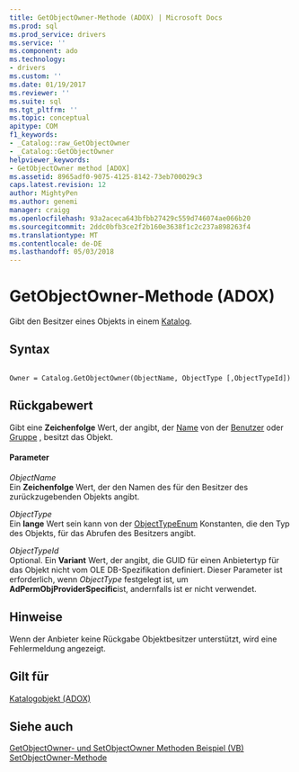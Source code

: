 ```yaml
---
title: GetObjectOwner-Methode (ADOX) | Microsoft Docs
ms.prod: sql
ms.prod_service: drivers
ms.service: ''
ms.component: ado
ms.technology:
- drivers
ms.custom: ''
ms.date: 01/19/2017
ms.reviewer: ''
ms.suite: sql
ms.tgt_pltfrm: ''
ms.topic: conceptual
apitype: COM
f1_keywords:
- _Catalog::raw_GetObjectOwner
- _Catalog::GetObjectOwner
helpviewer_keywords:
- GetObjectOwner method [ADOX]
ms.assetid: 8965adf0-9075-4125-8142-73eb700029c3
caps.latest.revision: 12
author: MightyPen
ms.author: genemi
manager: craigg
ms.openlocfilehash: 93a2aceca643bfbb27429c559d746074ae066b20
ms.sourcegitcommit: 2ddc0bfb3ce2f2b160e3638f1c2c237a898263f4
ms.translationtype: MT
ms.contentlocale: de-DE
ms.lasthandoff: 05/03/2018
---
```

# <a name="getobjectowner-method-adox"></a>GetObjectOwner-Methode (ADOX)
Gibt den Besitzer eines Objekts in einem [Katalog](../../../ado/reference/adox-api/catalog-object-adox.md).  
  
## <a name="syntax"></a>Syntax  
  
```  
  
Owner = Catalog.GetObjectOwner(ObjectName, ObjectType [,ObjectTypeId])  
```  
  
## <a name="return-value"></a>Rückgabewert  
 Gibt eine **Zeichenfolge** Wert, der angibt, der [Name](../../../ado/reference/adox-api/name-property-adox.md) von der [Benutzer](../../../ado/reference/adox-api/user-object-adox.md) oder [Gruppe](../../../ado/reference/adox-api/group-object-adox.md) , besitzt das Objekt.  
  
#### <a name="parameters"></a>Parameter  
 *ObjectName*  
 Ein **Zeichenfolge** Wert, der den Namen des für den Besitzer des zurückzugebenden Objekts angibt.  
  
 *ObjectType*  
 Ein **lange** Wert sein kann von der [ObjectTypeEnum](../../../ado/reference/adox-api/objecttypeenum.md) Konstanten, die den Typ des Objekts, für das Abrufen des Besitzers angibt.  
  
 *ObjectTypeId*  
 Optional. Ein **Variant** Wert, der angibt, die GUID für einen Anbietertyp für das Objekt nicht vom OLE DB-Spezifikation definiert. Dieser Parameter ist erforderlich, wenn *ObjectType* festgelegt ist, um **AdPermObjProviderSpecific**ist, andernfalls ist er nicht verwendet.  
  
## <a name="remarks"></a>Hinweise  
 Wenn der Anbieter keine Rückgabe Objektbesitzer unterstützt, wird eine Fehlermeldung angezeigt.  
  
## <a name="applies-to"></a>Gilt für  
 [Katalogobjekt (ADOX)](../../../ado/reference/adox-api/catalog-object-adox.md)  
  
## <a name="see-also"></a>Siehe auch  
 [GetObjectOwner- und SetObjectOwner Methoden Beispiel (VB)](../../../ado/reference/adox-api/getobjectowner-and-setobjectowner-methods-example-vb.md)   
 [SetObjectOwner-Methode](../../../ado/reference/adox-api/setobjectowner-method.md)
